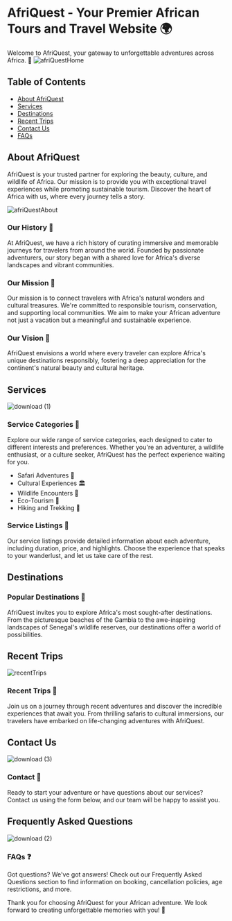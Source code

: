 # AfriQuest - Your Premier African Tours and Travel Website 🌍

Welcome to AfriQuest, your gateway to unforgettable adventures across Africa. 🐾
![afriQuestHome](https://github.com/DarboeDev/Setsi/assets/125799918/fac6fefa-c852-48b3-b34b-20a01d8c5b94)
## Table of Contents

- [About AfriQuest](#about-afriquest)
- [Services](#services)
- [Destinations](#destinations)
- [Recent Trips](#recent-trips)
- [Contact Us](#contact-us)
- [FAQs](#frequently-asked-questions)

## About AfriQuest

AfriQuest is your trusted partner for exploring the beauty, culture, and wildlife of Africa. Our mission is to provide you with exceptional travel experiences while promoting sustainable tourism. Discover the heart of Africa with us, where every journey tells a story.


![afriQuestAbout](https://github.com/DarboeDev/Setsi/assets/125799918/ca87e450-e971-4304-832a-6361180e889a)


### Our History 📜

At AfriQuest, we have a rich history of curating immersive and memorable journeys for travelers from around the world. Founded by passionate adventurers, our story began with a shared love for Africa's diverse landscapes and vibrant communities.

### Our Mission 🌟

Our mission is to connect travelers with Africa's natural wonders and cultural treasures. We're committed to responsible tourism, conservation, and supporting local communities. We aim to make your African adventure not just a vacation but a meaningful and sustainable experience.

### Our Vision 🔮

AfriQuest envisions a world where every traveler can explore Africa's unique destinations responsibly, fostering a deep appreciation for the continent's natural beauty and cultural heritage.

## Services

![download (1)](https://github.com/DarboeDev/Setsi/assets/125799918/9d10f8fd-0d07-4d25-9002-e0ea425ee93a)


### Service Categories 🌄

Explore our wide range of service categories, each designed to cater to different interests and preferences. Whether you're an adventurer, a wildlife enthusiast, or a culture seeker, AfriQuest has the perfect experience waiting for you.

- Safari Adventures 🦁
- Cultural Experiences 🏛️
- Wildlife Encounters 🐘
- Eco-Tourism 🌿
- Hiking and Trekking 🥾

### Service Listings 📃

Our service listings provide detailed information about each adventure, including duration, price, and highlights. Choose the experience that speaks to your wanderlust, and let us take care of the rest.

## Destinations


### Popular Destinations 🌴

AfriQuest invites you to explore Africa's most sought-after destinations. From the picturesque beaches of the Gambia to the awe-inspiring landscapes of Senegal's wildlife reserves, our destinations offer a world of possibilities.

## Recent Trips

![recentTrips](https://github.com/DarboeDev/Setsi/assets/125799918/d10e801b-aab6-43b0-94bf-7eb0c441c920)



### Recent Trips 🌟

Join us on a journey through recent adventures and discover the incredible experiences that await you. From thrilling safaris to cultural immersions, our travelers have embarked on life-changing adventures with AfriQuest.

## Contact Us

![download (3)](https://github.com/DarboeDev/Setsi/assets/125799918/5fdca554-fe4c-48f4-8f11-85b826206f06)

### Contact 📧

Ready to start your adventure or have questions about our services? Contact us using the form below, and our team will be happy to assist you.

## Frequently Asked Questions

![download (2)](https://github.com/DarboeDev/Setsi/assets/125799918/6dd912bb-8940-4ece-9e68-3895c890239f)

### FAQs ❓

Got questions? We've got answers! Check out our Frequently Asked Questions section to find information on booking, cancellation policies, age restrictions, and more.

Thank you for choosing AfriQuest for your African adventure. We look forward to creating unforgettable memories with you! 🌟
